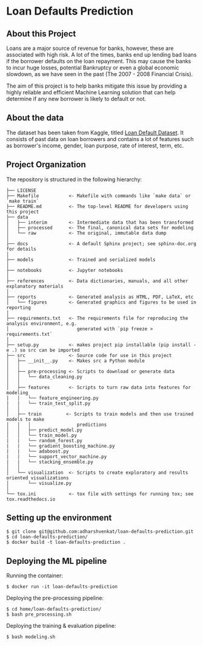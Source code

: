 Loan Defaults Prediction
==============================

About this Project <a name="1"></a>
------------

Loans are a major source of revenue for banks, however, these are associated with high risk. A lot of the times, banks end up lending bad loans if the borrower defaults on the loan repayment. This may cause the banks to incur huge losses, potential Bankruptcy or even a global economic slowdown, as we have seen in the past (The 2007 - 2008 Financial Crisis). 

The aim of this project is to help banks mitigate this issue by providing a highly reliable and efficient Machine Learning solution that can help determine if any new borrower is likely to default or not. 


About the data <a name="2"></a>
------------

The dataset has been taken from Kaggle, titled [Loan Default Dataset](https://www.kaggle.com/datasets/yasserh/loan-default-dataset). It consists of past data on loan borrowers and contains a lot of features such as borrower's income, gender, loan purpose, rate of interest, term, etc.


Project Organization <a name="3"></a>
------------

The repository is structured in the following hierarchy:


    ├── LICENSE
    ├── Makefile           <- Makefile with commands like `make data` or `make train`
    ├── README.md          <- The top-level README for developers using this project
    ├── data
    │   ├── interim        <- Intermediate data that has been transformed
    │   ├── processed      <- The final, canonical data sets for modeling
    │   └── raw            <- The original, immutable data dump
    │
    ├── docs               <- A default Sphinx project; see sphinx-doc.org for details
    │
    ├── models             <- Trained and serialized models
    │
    ├── notebooks          <- Jupyter notebooks
    │
    ├── references         <- Data dictionaries, manuals, and all other explanatory materials
    │
    ├── reports            <- Generated analysis as HTML, PDF, LaTeX, etc
    │   └── figures        <- Generated graphics and figures to be used in reporting
    │
    ├── requirements.txt   <- The requirements file for reproducing the analysis environment, e.g.
    │                         generated with `pip freeze > requirements.txt`
    │
    ├── setup.py           <- makes project pip installable (pip install -e .) so src can be imported
    ├── src                <- Source code for use in this project
    │   ├── __init__.py    <- Makes src a Python module
    │   │
    │   ├── pre-processing <- Scripts to download or generate data
    │   │   └── data_cleaning.py
    │   │
    │   ├── features       <- Scripts to turn raw data into features for modeling
    │   │   └── feature_engineering.py
    |   |   └── train_test_split.py
    │   │
    │   ├── train         <- Scripts to train models and then use trained models to make
    │   │   │                 predictions
    │   │   ├── predict_model.py
    │   │   └── train_model.py
    |   |   └── random_forest.py
    |   |   └── gradient_boosting_machine.py
    |   |   └── adaboost.py
    |   |   └── support_vector_machine.py
    |   |   └── stacking_ensemble.py
    │   │
    │   └── visualization  <- Scripts to create exploratory and results oriented visualizations
    │       └── visualize.py
    │
    └── tox.ini            <- tox file with settings for running tox; see tox.readthedocs.io


Setting up the environment <a name="2"></a>
------------
    $ git clone git@github.com:adharshvenkat/loan-defaults-prediction.git
    $ cd loan-defaults-prediction/
    $ docker build -t loan-defaults-prediction .

Deploying the ML pipeline <a name="2"></a>
------------
Running the container:

    $ docker run -it loan-defaults-prediction
    
Deploying the pre-processing pipeline:

    $ cd home/loan-defaults-prediction/
    $ bash pre_processing.sh
    
Deploying the training & evaluation pipeline:

    $ bash modeling.sh
